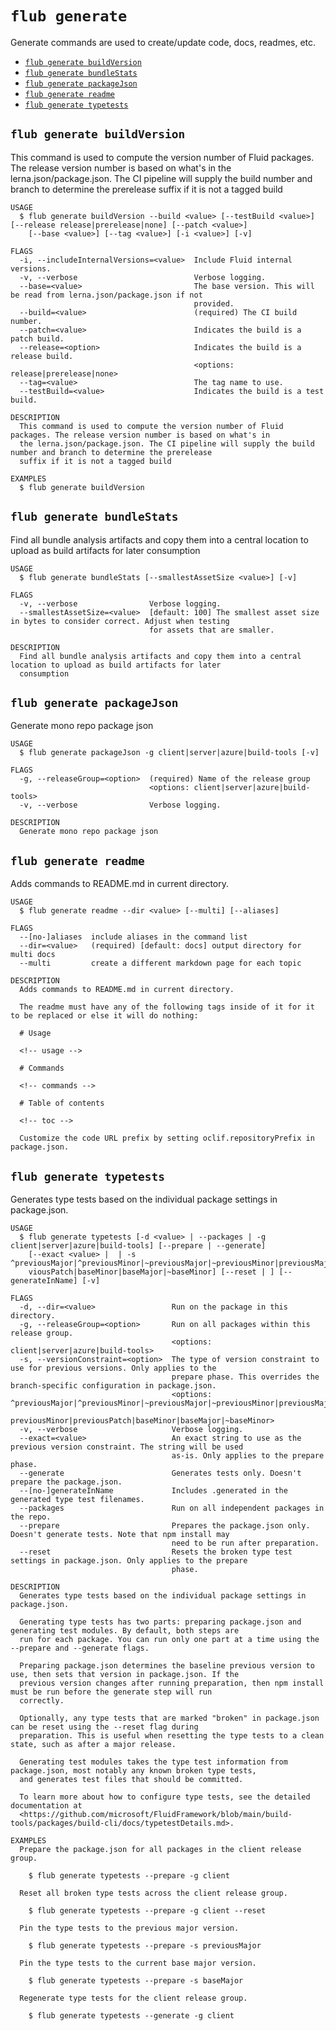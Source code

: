 `flub generate`
===============

Generate commands are used to create/update code, docs, readmes, etc.

* [`flub generate buildVersion`](#flub-generate-buildversion)
* [`flub generate bundleStats`](#flub-generate-bundlestats)
* [`flub generate packageJson`](#flub-generate-packagejson)
* [`flub generate readme`](#flub-generate-readme)
* [`flub generate typetests`](#flub-generate-typetests)

## `flub generate buildVersion`

This command is used to compute the version number of Fluid packages. The release version number is based on what's in the lerna.json/package.json. The CI pipeline will supply the build number and branch to determine the prerelease suffix if it is not a tagged build

```
USAGE
  $ flub generate buildVersion --build <value> [--testBuild <value>] [--release release|prerelease|none] [--patch <value>]
    [--base <value>] [--tag <value>] [-i <value>] [-v]

FLAGS
  -i, --includeInternalVersions=<value>  Include Fluid internal versions.
  -v, --verbose                          Verbose logging.
  --base=<value>                         The base version. This will be read from lerna.json/package.json if not
                                         provided.
  --build=<value>                        (required) The CI build number.
  --patch=<value>                        Indicates the build is a patch build.
  --release=<option>                     Indicates the build is a release build.
                                         <options: release|prerelease|none>
  --tag=<value>                          The tag name to use.
  --testBuild=<value>                    Indicates the build is a test build.

DESCRIPTION
  This command is used to compute the version number of Fluid packages. The release version number is based on what's in
  the lerna.json/package.json. The CI pipeline will supply the build number and branch to determine the prerelease
  suffix if it is not a tagged build

EXAMPLES
  $ flub generate buildVersion
```

## `flub generate bundleStats`

Find all bundle analysis artifacts and copy them into a central location to upload as build artifacts for later consumption

```
USAGE
  $ flub generate bundleStats [--smallestAssetSize <value>] [-v]

FLAGS
  -v, --verbose                Verbose logging.
  --smallestAssetSize=<value>  [default: 100] The smallest asset size in bytes to consider correct. Adjust when testing
                               for assets that are smaller.

DESCRIPTION
  Find all bundle analysis artifacts and copy them into a central location to upload as build artifacts for later
  consumption
```

## `flub generate packageJson`

Generate mono repo package json

```
USAGE
  $ flub generate packageJson -g client|server|azure|build-tools [-v]

FLAGS
  -g, --releaseGroup=<option>  (required) Name of the release group
                               <options: client|server|azure|build-tools>
  -v, --verbose                Verbose logging.

DESCRIPTION
  Generate mono repo package json
```

## `flub generate readme`

Adds commands to README.md in current directory.

```
USAGE
  $ flub generate readme --dir <value> [--multi] [--aliases]

FLAGS
  --[no-]aliases  include aliases in the command list
  --dir=<value>   (required) [default: docs] output directory for multi docs
  --multi         create a different markdown page for each topic

DESCRIPTION
  Adds commands to README.md in current directory.

  The readme must have any of the following tags inside of it for it to be replaced or else it will do nothing:

  # Usage

  <!-- usage -->

  # Commands

  <!-- commands -->

  # Table of contents

  <!-- toc -->

  Customize the code URL prefix by setting oclif.repositoryPrefix in package.json.
```

## `flub generate typetests`

Generates type tests based on the individual package settings in package.json.

```
USAGE
  $ flub generate typetests [-d <value> | --packages | -g client|server|azure|build-tools] [--prepare | --generate]
    [--exact <value> |  | -s ^previousMajor|^previousMinor|~previousMajor|~previousMinor|previousMajor|previousMinor|pre
    viousPatch|baseMinor|baseMajor|~baseMinor] [--reset | ] [--generateInName] [-v]

FLAGS
  -d, --dir=<value>                 Run on the package in this directory.
  -g, --releaseGroup=<option>       Run on all packages within this release group.
                                    <options: client|server|azure|build-tools>
  -s, --versionConstraint=<option>  The type of version constraint to use for previous versions. Only applies to the
                                    prepare phase. This overrides the branch-specific configuration in package.json.
                                    <options: ^previousMajor|^previousMinor|~previousMajor|~previousMinor|previousMajor|
                                    previousMinor|previousPatch|baseMinor|baseMajor|~baseMinor>
  -v, --verbose                     Verbose logging.
  --exact=<value>                   An exact string to use as the previous version constraint. The string will be used
                                    as-is. Only applies to the prepare phase.
  --generate                        Generates tests only. Doesn't prepare the package.json.
  --[no-]generateInName             Includes .generated in the generated type test filenames.
  --packages                        Run on all independent packages in the repo.
  --prepare                         Prepares the package.json only. Doesn't generate tests. Note that npm install may
                                    need to be run after preparation.
  --reset                           Resets the broken type test settings in package.json. Only applies to the prepare
                                    phase.

DESCRIPTION
  Generates type tests based on the individual package settings in package.json.

  Generating type tests has two parts: preparing package.json and generating test modules. By default, both steps are
  run for each package. You can run only one part at a time using the --prepare and --generate flags.

  Preparing package.json determines the baseline previous version to use, then sets that version in package.json. If the
  previous version changes after running preparation, then npm install must be run before the generate step will run
  correctly.

  Optionally, any type tests that are marked "broken" in package.json can be reset using the --reset flag during
  preparation. This is useful when resetting the type tests to a clean state, such as after a major release.

  Generating test modules takes the type test information from package.json, most notably any known broken type tests,
  and generates test files that should be committed.

  To learn more about how to configure type tests, see the detailed documentation at
  <https://github.com/microsoft/FluidFramework/blob/main/build-tools/packages/build-cli/docs/typetestDetails.md>.

EXAMPLES
  Prepare the package.json for all packages in the client release group.

    $ flub generate typetests --prepare -g client

  Reset all broken type tests across the client release group.

    $ flub generate typetests --prepare -g client --reset

  Pin the type tests to the previous major version.

    $ flub generate typetests --prepare -s previousMajor

  Pin the type tests to the current base major version.

    $ flub generate typetests --prepare -s baseMajor

  Regenerate type tests for the client release group.

    $ flub generate typetests --generate -g client
```
